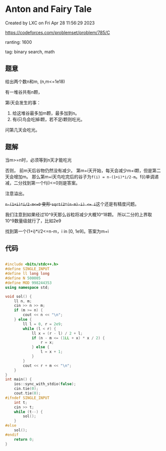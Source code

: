 # Anton and Fairy Tale

Created by LXC on Fri Apr 28 11:56:29 2023

https://codeforces.com/problemset/problem/785/C

ranting: 1600

tag: binary search, math

## 题意

给出两个数n和m, (n,m<=1e18)

有一堆谷共有n颗，

第i天会发生的事：
1. 给这堆谷最多加m颗，最多加到n。
2. 有i只鸟会吃掉i颗，若不足i颗则吃光。

问第几天会吃光。

## 题解

当m>=n时，必须等到n天才能吃光

否则，
前m天后谷物仍然没有减少。
第m+i天开始，每天会减少m+i颗，但是第二天会增加m。
那么第m+i天鸟吃完后的谷子为`f(i) = n-(1+i)*i/2-m`。f(i)单调递减，二分找到第一个f(i)<=0则是答案。

注意溢出。

~~`n-(1+i)*i/2-m<=0` 变形 `sqrt(2*(n-m)-i) <= i`~~这个还是有精度问题。

我们注意到如果经过10^9天那么谷粒将减少大概10^18颗。
所以二分的上界取10^9数量级就行了，比如2e9

找到第一个(1+i)*i/2<=n-m，i in [0, 1e9]。答案为m+i

## 代码

``` cpp

#include <bits/stdc++.h>
#define SINGLE_INPUT
#define ll long long
#define N 500005
#define MOD 998244353
using namespace std;

void sol() {
    ll n, m;
    cin >> n >> m;
    if (m >= n) {
        cout << n << "\n";
    } else {
        ll l = 0, r = 2e9;
        while (l < r) {
            ll x = (r - l) / 2 + l;
            if (n - m <= (1LL + x) * x / 2) {
                r = x;
            } else {
                l = x + 1;
            }
        }
        cout << r + m << "\n";
    }
}
int main() {
    ios::sync_with_stdio(false);
    cin.tie(0);
    cout.tie(0);
#ifndef SINGLE_INPUT
    int t;
    cin >> t;
    while (t--) {
        sol();
    }
#else
    sol();
#endif
    return 0;
}

```
